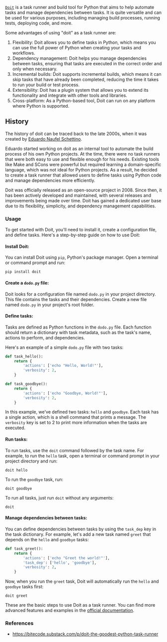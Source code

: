 [`Doit`](https://pydoit.org/) is a task runner and build tool for Python that aims to help automate tasks and manage dependencies between tasks. It is quite versatile and can be used for various purposes, including managing build processes, running tests, deploying code, and more.

Some advantages of using "doit" as a task runner are:

1. Flexibility: Doit allows you to define tasks in Python, which means you can use the full power of Python when creating your tasks and workflows.
1. Dependency management: Doit helps you manage dependencies between tasks, ensuring that tasks are executed in the correct order and only when necessary.
1. Incremental builds: Doit supports incremental builds, which means it can skip tasks that have already been completed, reducing the time it takes to run your build or test process.
1. Extensibility: Doit has a plugin system that allows you to extend its functionality and integrate with other tools and libraries.
1. Cross-platform: As a Python-based tool, Doit can run on any platform where Python is supported.

## History

The history of doit can be traced back to the late 2000s, when it was created by [Eduardo Naufel Schettino](https://github.com/schettino72).

Eduardo started working on doit as an internal tool to automate the build process of his own Python projects. At the time, there were no task runners that were both easy to use and flexible enough for his needs. Existing tools like Make and SCons were powerful but required learning a domain-specific language, which was not ideal for Python projects. As a result, he decided to create a task runner that allowed users to define tasks using Python code and manage dependencies more efficiently.

Doit was officially released as an open-source project in 2008. Since then, it has been actively developed and maintained, with several releases and improvements being made over time. Doit has gained a dedicated user base due to its flexibility, simplicity, and dependency management capabilities.

### Usage

To get started with Doit, you'll need to install it, create a configuration file, and define tasks. Here's a step-by-step guide on how to use Doit:

#### Install Doit:

You can install Doit using `pip`, Python's package manager. Open a terminal or command prompt and run:

```
pip install doit
```

#### Create a `dodo.py` file:

Doit looks for a configuration file named `dodo.py` in your project directory. This file contains the tasks and their dependencies. Create a new file named `dodo.py` in your project's root folder.

#### Define tasks:

Tasks are defined as Python functions in the `dodo.py` file. Each function should return a dictionary with task metadata, such as the task's name, actions to perform, and dependencies.

Here's an example of a simple `dodo.py` file with two tasks:

```python
def task_hello():
    return {
        'actions': ['echo "Hello, World!"'],
        'verbosity': 2,
    }

def task_goodbye():
    return {
        'actions': ['echo "Goodbye, World!"'],
        'verbosity': 2,
    }
```

In this example, we've defined two tasks: `hello` and `goodbye`. Each task has a single action, which is a shell command that prints a message. The `verbosity` key is set to 2 to print more information when the tasks are executed.

#### Run tasks:

To run tasks, use the `doit` command followed by the task name. For example, to run the `hello` task, open a terminal or command prompt in your project directory and run:

```
doit hello
```

To run the `goodbye` task, run:

```
doit goodbye
```

To run all tasks, just run `doit` without any arguments:

```
doit
```

#### Manage dependencies between tasks:

You can define dependencies between tasks by using the `task_dep` key in the task dictionary. For example, let's add a new task named `greet` that depends on the `hello` and `goodbye` tasks:

```python
def task_greet():
    return {
        'actions': ['echo "Greet the world!"'],
        'task_dep': ['hello', 'goodbye'],
        'verbosity': 2,
    }
```

Now, when you run the `greet` task, Doit will automatically run the `hello` and `goodbye` tasks first:

```
doit greet
```

These are the basic steps to use Doit as a task runner. You can find more advanced features and examples in the [official documentation](https://pydoit.org/contents.html).

### References

- https://bitecode.substack.com/p/doit-the-goodest-python-task-runner
